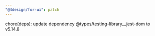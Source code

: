 ```yaml
---
"@4design/for-ui": patch
---
```


chore(deps): update dependency @types/testing-library__jest-dom to v5.14.8
